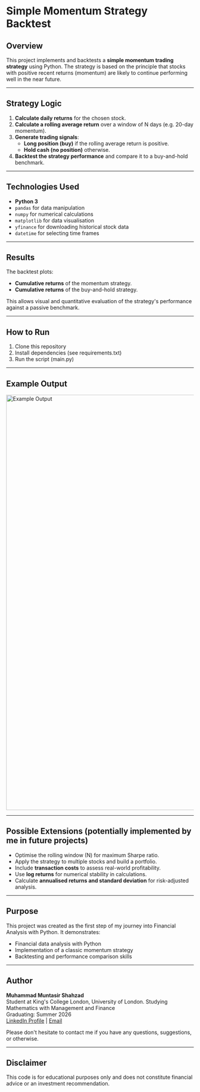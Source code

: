 # Simple Momentum Strategy Backtest

## Overview

This project implements and backtests a **simple momentum trading strategy** using Python. The strategy is based on the principle that stocks with positive recent returns (momentum) are likely to continue performing well in the near future.

---

## Strategy Logic

1. **Calculate daily returns** for the chosen stock.
2. **Calculate a rolling average return** over a window of N days (e.g. 20-day momentum).
3. **Generate trading signals**:
   - **Long position (buy)** if the rolling average return is positive.
   - **Hold cash (no position)** otherwise.
4. **Backtest the strategy performance** and compare it to a buy-and-hold benchmark.

---

## Technologies Used

- **Python 3**
- `pandas` for data manipulation
- `numpy` for numerical calculations
- `matplotlib` for data visualisation
- `yfinance` for downloading historical stock data
- `datetime` for selecting time frames

---

## Results

The backtest plots:

- **Cumulative returns** of the momentum strategy.
- **Cumulative returns** of the buy-and-hold strategy.

This allows visual and quantitative evaluation of the strategy's performance against a passive benchmark.

---

## How to Run

1. Clone this repository
2. Install dependencies (see requirements.txt)
3. Run the script (main.py)

---

## Example Output

<img width="1111" alt="Example Output" src="https://github.com/user-attachments/assets/70bc9f4b-d815-4084-a1e5-c94569079766" />

---

## Possible Extensions (potentially implemented by me in future projects)

- Optimise the rolling window (N) for maximum Sharpe ratio.
- Apply the strategy to multiple stocks and build a portfolio.
- Include **transaction costs** to assess real-world profitability.
- Use **log returns** for numerical stability in calculations.
- Calculate **annualised returns and standard deviation** for risk-adjusted analysis.

---

## Purpose

This project was created as the first step of my journey into Financial Analysis with Python. It demonstrates:

- Financial data analysis with Python
- Implementation of a classic momentum strategy
- Backtesting and performance comparison skills

---

## Author

**Muhammad Muntasir Shahzad**  
Student at King's College London, University of London. Studying Mathematics with Management and Finance   
Graduating: Summer 2026  
[LinkedIn Profile](www.linkedin.com/in/muntasir-shahzad) | [Email](muntasir.s.2004@gmail.com)

Please don't hesitate to contact me if you have any questions, suggestions, or otherwise.

---

## Disclaimer

This code is for educational purposes only and does not constitute financial advice or an investment recommendation.


